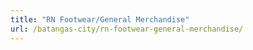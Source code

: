 ```yaml
---
title: "RN Footwear/General Merchandise"
url: /batangas-city/rn-footwear-general-merchandise/
---
```

